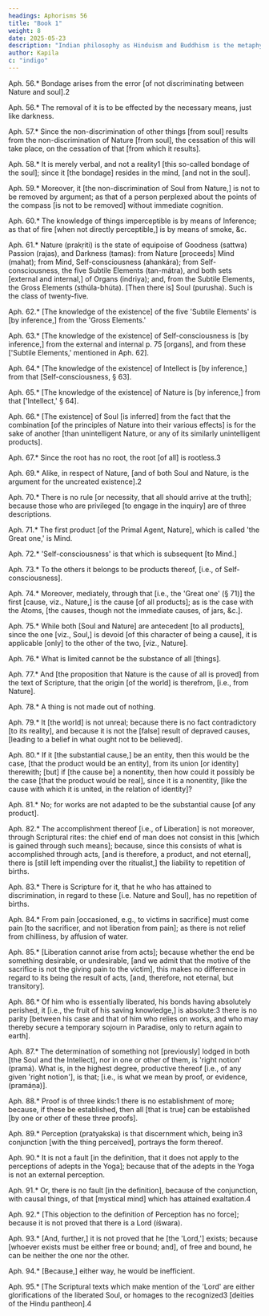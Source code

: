 ```yaml
---
headings: Aphorisms 56
title: "Book 1"
weight: 8
date: 2025-05-23
description: "Indian philosophy as Hinduism and Buddhism is the metaphysical foundation of Superphysics"
author: Kapila
c: "indigo"
---
```





Aph. 56.* Bondage arises from the error [of not discriminating between Nature and soul].2

Aph. 56.* The removal of it is to be effected by the necessary means, just like darkness.

Aph. 57.* Since the non-discrimination of other things [from soul] results from the non-discrimination of Nature [from soul], the cessation of this will take place, on the cessation of that [from which it results].

Aph. 58.* It is merely verbal, and not a reality1 [this so-called bondage of the soul]; since it [the bondage] resides in the mind, [and not in the soul].

Aph. 59.* Moreover, it [the non-discrimination of Soul from Nature,] is not to be removed by argument; as that of a person perplexed about the points of the compass [is not to be removed] without immediate cognition.

Aph. 60.* The knowledge of things imperceptible is by means of Inference; as that of fire [when not directly perceptible,] is by means of smoke, &c.

Aph. 61.* Nature (prakṛiti) is the state of equipoise of Goodness (sattwa) Passion (rajas), and Darkness (tamas): from Nature [proceeds] Mind (mahat); from Mind, Self-consciousness (ahankára); from Self-consciousness, the five Subtile Elements (tan-mátra), and both sets [external and internal,] of Organs (indriya); and, from the Subtile Elements, the Gross Elements (sthúla-bhúta). [Then there is] Soul (purusha). Such is the class of twenty-five.

Aph. 62.* [The knowledge of the existence] of the five 'Subtile Elements' is [by inference,] from the 'Gross Elements.'

Aph. 63.* [The knowledge of the existence] of Self-consciousness is [by inference,] from the external and internal p. 75 [organs], and from these ['Subtile Elements,' mentioned in Aph. 62].

Aph. 64.* [The knowledge of the existence] of Intellect is [by inference,] from that [Self-consciousness, § 63].

Aph. 65.* [The knowledge of the existence] of Nature is [by inference,] from that ['Intellect,' § 64].

Aph. 66.* [The existence] of Soul [is inferred] from the fact that the combination [of the principles of Nature into their various effects] is for the sake of another [than unintelligent Nature, or any of its similarly unintelligent products].

Aph. 67.* Since the root has no root, the root [of all] is rootless.3


Aph. 69.* Alike, in respect of Nature, [and of both Soul and Nature, is the argument for the uncreated existence].2
 

Aph. 70.* There is no rule [or necessity, that all should arrive at the truth]; because those who are privileged [to engage in the inquiry] are of three descriptions.

Aph. 71.* The first product [of the Primal Agent, Nature], which is called 'the Great one,' is Mind.


Aph. 72.* 'Self-consciousness' is that which is subsequent [to Mind.]


Aph. 73.* To the others it belongs to be products thereof, [i.e., of Self-consciousness].

Aph. 74.* Moreover, mediately, through that [i.e., the 'Great one' (§ 71)] the first [cause, viz., Nature,] is the cause [of all products]; as is the case with the Atoms, [the causes, though not the immediate causes, of jars, &c.].

Aph. 75.* While both [Soul and Nature] are antecedent [to all products], since the one [viz., Soul,] is devoid [of this character of being a cause], it is applicable [only] to the other of the two, [viz., Nature].
 
Aph. 76.* What is limited cannot be the substance of all [things].

Aph. 77.* And [the proposition that Nature is the cause of all is proved] from the text of Scripture, that the origin [of the world] is therefrom, [i.e., from Nature].

Aph. 78.* A thing is not made out of nothing.

Aph. 79.* It [the world] is not unreal; because there is no fact contradictory [to its reality], and because it is not the [false] result of depraved causes, [leading to a belief in what ought not to be believed].

Aph. 80.* If it [the substantial cause,] be an entity, then this would be the case, [that the product would be an entity], from its union [or identity] therewith; [but] if [the cause be] a nonentity, then how could it possibly be the case [that the product would be real], since it is a nonentity, [like the cause with which it is united, in the relation of identity]?

Aph. 81.* No; for works are not adapted to be the substantial cause [of any product].

Aph. 82.* The accomplishment thereof [i.e., of Liberation] is not moreover, through Scriptural rites: the chief end of man does not consist in this [which is gained through such means]; because, since this consists of what is accomplished through acts, [and is therefore, a product, and not eternal], there is [still left impending over the ritualist,] the liability to repetition of births.

Aph. 83.* There is Scripture for it, that he who has attained to discrimination, in regard to these [i.e. Nature and Soul], has no repetition of births.

Aph. 84.* From pain [occasioned, e.g., to victims in sacrifice] must come pain [to the sacrificer, and not liberation from pain]; as there is not relief from chilliness, by affusion of water.

Aph. 85.* [Liberation cannot arise from acts]; because whether the end be something desirable, or undesirable, [and we admit that the motive of the sacrifice is not the giving pain to the victim], this makes no difference in regard to its being the result of acts, [and, therefore, not eternal, but transitory].

Aph. 86.* Of him who is essentially liberated, his bonds having absolutely perished, it [i.e., the fruit of his saving knowledge,] is absolute:3 there is no parity [between his case and that of him who relies on works, and who may thereby secure a temporary sojourn in Paradise, only to return again to earth].

Aph. 87.* The determination of something not [previously] lodged in both [the Soul and the Intellect], nor in one or other of them, is 'right notion' (pramá). What is, in the highest degree, productive thereof [i.e., of any given 'right notion'], is that; [i.e., is what we mean by proof, or evidence, (pramáṉa)].

Aph. 88.* Proof is of three kinds:1 there is no establishment of more; because, if these be established, then all [that is true] can be established [by one or other of these three proofs].

Aph. 89.* Perception (pratyakska) is that discernment which, being in3 conjunction [with the thing perceived], portrays the form thereof.

Aph. 90.* It is not a fault [in the definition, that it does not apply to the perceptions of adepts in the Yoga]; because that of the adepts in the Yoga is not an external perception.

Aph. 91.* Or, there is no fault [in the definition], because of the conjunction, with causal things, of that [mystical mind] which has attained exaltation.4

Aph. 92.* [This objection to the definition of Perception has no force]; because it is not proved that there is a Lord (íśwara).

Aph. 93.* [And, further,] it is not proved that he [the 'Lord,'] exists; because [whoever exists must be either free or bound; and], of free and bound, he can be neither the one nor the other.

Aph. 94.* [Because,] either way, he would be inefficient.

Aph. 95.* [The Scriptural texts which make mention of the 'Lord' are either glorifications of the liberated Soul, or homages to the recognized3 [deities of the Hindu pantheon].4


